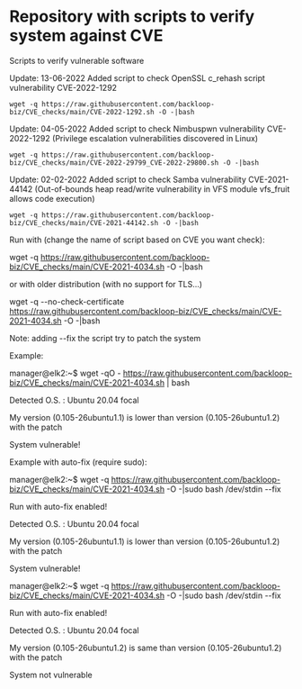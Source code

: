 # Repository with scripts to verify system against CVE
Scripts to verify vulnerable software

Update: 13-06-2022 Added script to check OpenSSL c_rehash script vulnerability CVE-2022-1292

    wget -q https://raw.githubusercontent.com/backloop-biz/CVE_checks/main/CVE-2022-1292.sh -O -|bash

Update: 04-05-2022 Added script to check Nimbuspwn vulnerability CVE-2022-1292 (Privilege escalation vulnerabilities discovered in Linux)

    wget -q https://raw.githubusercontent.com/backloop-biz/CVE_checks/main/CVE-2022-29799_CVE-2022-29800.sh -O -|bash


Update: 02-02-2022 Added script to check Samba vulnerability CVE-2021-44142 (Out-of-bounds heap read/write vulnerability in VFS module vfs_fruit allows code execution)

    wget -q https://raw.githubusercontent.com/backloop-biz/CVE_checks/main/CVE-2021-44142.sh -O -|bash

Run with (change the name of script based on CVE you want check): 

wget -q https://raw.githubusercontent.com/backloop-biz/CVE_checks/main/CVE-2021-4034.sh -O -|bash

or with older distribution (with no support for TLS...)

wget -q --no-check-certificate https://raw.githubusercontent.com/backloop-biz/CVE_checks/main/CVE-2021-4034.sh -O -|bash

Note: adding --fix the script try to patch the system

Example:

manager@elk2:~$ wget -qO - https://raw.githubusercontent.com/backloop-biz/CVE_checks/main/CVE-2021-4034.sh | bash

Detected O.S. : Ubuntu 20.04 focal

My version (0.105-26ubuntu1.1) is lower than version (0.105-26ubuntu1.2) with the patch

System vulnerable!


Example with auto-fix (require sudo):

manager@elk2:~$ wget -q https://raw.githubusercontent.com/backloop-biz/CVE_checks/main/CVE-2021-4034.sh -O -|sudo bash /dev/stdin --fix

Run with auto-fix enabled!

Detected O.S. : Ubuntu 20.04 focal

My version (0.105-26ubuntu1.1) is lower than version (0.105-26ubuntu1.2) with the patch

System vulnerable!


manager@elk2:~$ wget -q https://raw.githubusercontent.com/backloop-biz/CVE_checks/main/CVE-2021-4034.sh -O -|sudo bash /dev/stdin --fix

Run with auto-fix enabled!

Detected O.S. : Ubuntu 20.04 focal

My version (0.105-26ubuntu1.2) is same than version (0.105-26ubuntu1.2) with the patch

System not vulnerable
